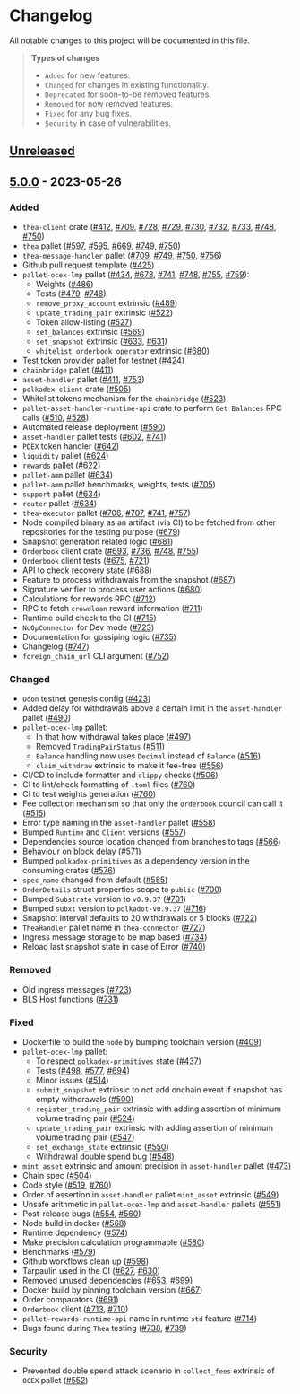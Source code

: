 # Changelog

All notable changes to this project will be documented in this file.

> **Types of changes**
> - `Added` for new features.
> - `Changed` for changes in existing functionality.
> - `Deprecated` for soon-to-be removed features.
> - `Removed` for now removed features.
> - `Fixed` for any bug fixes.
> - `Security` in case of vulnerabilities.

## [Unreleased]

## [5.0.0] - 2023-05-26

### Added

- `thea-client` crate ([#412], [#709], [#728], [#729], [#730], [#732], [#733], [#748], [#750])
- `thea` pallet ([#597], [#595], [#669], [#749], [#750])
- `thea-message-handler` pallet ([#709], [#749], [#750], [#756])
- Github pull request template ([#425])
- `pallet-ocex-lmp` pallet ([#434], [#678], [#741], [#748], [#755], [#759]):
    - Weights ([#486])
    - Tests ([#479], [#748])
    - `remove_proxy_account` extrinsic ([#489])
    - `update_trading_pair` extrinsic ([#522])
    - Token allow-listing ([#527])
    - `set_balances` extrinsic ([#569])
    - `set_snapshot` extrinsic ([#633], [#631])
    - `whitelist_orderbook_operator` extrinsic ([#680])
- Test token provider pallet for testnet ([#424])
- `chainbridge` pallet ([#411])
- `asset-handler` pallet ([#411], [#753])
- `polkadex-client` crate ([#505])
- Whitelist tokens mechanism for the `chainbridge` ([#523])
- `pallet-asset-handler-runtime-api` crate to perform `Get Balances` RPC calls ([#510], [#528])
- Automated release deployment ([#590])
- `asset-handler` pallet tests ([#602], [#741])
- `PDEX` token handler ([#642])
- `liquidity` pallet ([#624])
- `rewards` pallet ([#622])
- `pallet-amm` pallet ([#634])
- `pallet-amm` pallet benchmarks, weights, tests ([#705])
- `support` pallet ([#634])
- `router` pallet ([#634])
- `thea-executor` pallet ([#706], [#707], [#741], [#757])
- Node compiled binary as an artifact (via CI) to be fetched from other repositories for the testing purpose ([#679])
- Snapshot generation related logic ([#681])
- `Orderbook` client crate ([#693], [#736], [#748], [#755])
- `Orderbook` client tests ([#675], [#721])
- API to check recovery state ([#688])
- Feature to process withdrawals from the snapshot ([#687])
- Signature verifier to process user actions ([#680])
- Calculations for rewards RPC ([#712])
- RPC to fetch `crowdloan` reward information ([#711])
- Runtime build check to the CI ([#715])
- `NoOpConnector` for Dev mode ([#723])
- Documentation for gossiping logic ([#735])
- Changelog ([#747])
- `foreign_chain_url` CLI argument ([#752])

### Changed

- `Udon` testnet genesis config ([#423])
- Added delay for withdrawals above a certain limit in the `asset-handler` pallet ([#490])
- `pallet-ocex-lmp` pallet:
    - In that how withdrawal takes place ([#497])
    - Removed `TradingPairStatus` ([#511])
    - `Balance` handling now uses `Decimal` instead of `Balance` ([#516])
    - `claim_withdraw` extrinsic to make it fee-free ([#556])
- CI/CD to include formatter and `clippy` checks ([#506])
- CI to lint/check formatting of `.toml` files ([#760])
- CI to test weights generation ([#760])
- Fee collection mechanism so that only the `orderbook` council can call it ([#515])
- Error type naming in the `asset-handler` pallet ([#558])
- Bumped `Runtime` and `Client` versions ([#557])
- Dependencies source location changed from branches to tags ([#566])
- Behaviour on block delay ([#571])
- Bumped `polkadex-primitives` as a dependency version in the consuming crates ([#576])
- `spec_name` changed from default ([#585])
- `OrderDetails` struct properties scope to `public` ([#700])
- Bumped `Substrate` version to `v0.9.37` ([#701])
- Bumped `subxt` version to `polkadot-v0.9.37` ([#716])
- Snapshot interval defaults to 20 withdrawals or 5 blocks ([#722])
- `TheaHandler` pallet name in `thea-connector` ([#727])
- Ingress message storage to be map based ([#734])
- Reload last snapshot state in case of Error ([#740])

### Removed

- Old ingress messages ([#723])
- BLS Host functions ([#731])

### Fixed

- Dockerfile to build the `node` by bumping toolchain version ([#409])
- `pallet-ocex-lmp` pallet:
    - To respect `polkadex-primitives` state ([#437])
    - Tests ([#498], [#577], [#694])
    - Minor issues ([#514])
    - `submit_snapshot` extrinsic to not add onchain event if snapshot has empty withdrawals ([#500])
    - `register_trading_pair` extrinsic with adding assertion of minimum volume trading pair ([#524])
    - `update_trading_pair` extrinsic with adding assertion of minimum volume trading pair ([#547])
    - `set_exchange_state` extrinsic ([#550])
    - Withdrawal double spend bug ([#548])
- `mint_asset` extrinsic and amount precision in `asset-handler` pallet ([#473])
- Chain spec ([#504])
- Code style ([#519], [#760])
- Order of assertion in `asset-handler` pallet `mint_asset` extrinsic ([#549])
- Unsafe arithmetic in `pallet-ocex-lmp` and `asset-handler` pallets ([#551])
- Post-release bugs ([#554], [#560])
- Node build in docker ([#568])
- Runtime dependency ([#574])
- Make precision calculation programmable ([#580])
- Benchmarks ([#579])
- Github workflows clean up ([#598])
- Tarpaulin used in the CI ([#627], [#630])
- Removed unused dependencies ([#653], [#699])
- Docker build by pinning toolchain version ([#667])
- Order comparators ([#691])
- `Orderbook` client ([#713], [#710])
- `pallet-rewards-runtime-api` name in runtime `std` feature ([#714])
- Bugs found during `Thea` testing ([#738], [#739])

### Security

- Prevented double spend attack scenario in `collect_fees` extrinsic of `OCEX` pallet ([#552])

[unreleased]: https://github.com/Polkadex-Substrate/Polkadex/compare/v4.0.0...HEAD

[5.0.0]: https://github.com/Polkadex-Substrate/Polkadex/compare/v4.0.0...v5.0.0

[#409]: https://github.com/Polkadex-Substrate/Polkadex/pull/409

[#411]: https://github.com/Polkadex-Substrate/Polkadex/pull/411

[#412]: https://github.com/Polkadex-Substrate/Polkadex/pull/412

[#423]: https://github.com/Polkadex-Substrate/Polkadex/pull/423

[#424]: https://github.com/Polkadex-Substrate/Polkadex/pull/424

[#425]: https://github.com/Polkadex-Substrate/Polkadex/pull/425

[#434]: https://github.com/Polkadex-Substrate/Polkadex/pull/434

[#437]: https://github.com/Polkadex-Substrate/Polkadex/pull/437

[#473]: https://github.com/Polkadex-Substrate/Polkadex/pull/473

[#479]: https://github.com/Polkadex-Substrate/Polkadex/pull/479

[#486]: https://github.com/Polkadex-Substrate/Polkadex/pull/486

[#489]: https://github.com/Polkadex-Substrate/Polkadex/pull/489

[#490]: https://github.com/Polkadex-Substrate/Polkadex/pull/490

[#497]: https://github.com/Polkadex-Substrate/Polkadex/pull/497

[#498]: https://github.com/Polkadex-Substrate/Polkadex/pull/498

[#500]: https://github.com/Polkadex-Substrate/Polkadex/pull/500

[#504]: https://github.com/Polkadex-Substrate/Polkadex/pull/504

[#505]: https://github.com/Polkadex-Substrate/Polkadex/pull/505

[#506]: https://github.com/Polkadex-Substrate/Polkadex/pull/506

[#510]: https://github.com/Polkadex-Substrate/Polkadex/pull/510

[#511]: https://github.com/Polkadex-Substrate/Polkadex/pull/511

[#514]: https://github.com/Polkadex-Substrate/Polkadex/pull/514

[#515]: https://github.com/Polkadex-Substrate/Polkadex/pull/515

[#516]: https://github.com/Polkadex-Substrate/Polkadex/pull/516

[#519]: https://github.com/Polkadex-Substrate/Polkadex/pull/519

[#522]: https://github.com/Polkadex-Substrate/Polkadex/pull/522

[#523]: https://github.com/Polkadex-Substrate/Polkadex/pull/523

[#524]: https://github.com/Polkadex-Substrate/Polkadex/pull/524

[#527]: https://github.com/Polkadex-Substrate/Polkadex/pull/527

[#528]: https://github.com/Polkadex-Substrate/Polkadex/pull/528

[#547]: https://github.com/Polkadex-Substrate/Polkadex/pull/547

[#548]: https://github.com/Polkadex-Substrate/Polkadex/pull/548

[#549]: https://github.com/Polkadex-Substrate/Polkadex/pull/549

[#550]: https://github.com/Polkadex-Substrate/Polkadex/pull/550

[#551]: https://github.com/Polkadex-Substrate/Polkadex/pull/551

[#552]: https://github.com/Polkadex-Substrate/Polkadex/pull/552

[#554]: https://github.com/Polkadex-Substrate/Polkadex/pull/554

[#556]: https://github.com/Polkadex-Substrate/Polkadex/pull/556

[#557]: https://github.com/Polkadex-Substrate/Polkadex/pull/557

[#558]: https://github.com/Polkadex-Substrate/Polkadex/pull/558

[#560]: https://github.com/Polkadex-Substrate/Polkadex/pull/560

[#566]: https://github.com/Polkadex-Substrate/Polkadex/pull/566

[#568]: https://github.com/Polkadex-Substrate/Polkadex/pull/568

[#569]: https://github.com/Polkadex-Substrate/Polkadex/pull/569

[#571]: https://github.com/Polkadex-Substrate/Polkadex/pull/571

[#574]: https://github.com/Polkadex-Substrate/Polkadex/pull/574

[#576]: https://github.com/Polkadex-Substrate/Polkadex/pull/576

[#577]: https://github.com/Polkadex-Substrate/Polkadex/pull/577

[#579]: https://github.com/Polkadex-Substrate/Polkadex/pull/579

[#580]: https://github.com/Polkadex-Substrate/Polkadex/pull/580

[#585]: https://github.com/Polkadex-Substrate/Polkadex/pull/585

[#590]: https://github.com/Polkadex-Substrate/Polkadex/pull/590

[#595]: https://github.com/Polkadex-Substrate/Polkadex/pull/595

[#597]: https://github.com/Polkadex-Substrate/Polkadex/pull/597

[#598]: https://github.com/Polkadex-Substrate/Polkadex/pull/598

[#602]: https://github.com/Polkadex-Substrate/Polkadex/pull/602

[#622]: https://github.com/Polkadex-Substrate/Polkadex/pull/622

[#624]: https://github.com/Polkadex-Substrate/Polkadex/pull/624

[#627]: https://github.com/Polkadex-Substrate/Polkadex/pull/627

[#630]: https://github.com/Polkadex-Substrate/Polkadex/pull/630

[#631]: https://github.com/Polkadex-Substrate/Polkadex/pull/631

[#633]: https://github.com/Polkadex-Substrate/Polkadex/pull/633

[#634]: https://github.com/Polkadex-Substrate/Polkadex/pull/634

[#642]: https://github.com/Polkadex-Substrate/Polkadex/pull/642

[#653]: https://github.com/Polkadex-Substrate/Polkadex/pull/653

[#667]: https://github.com/Polkadex-Substrate/Polkadex/pull/667

[#669]: https://github.com/Polkadex-Substrate/Polkadex/pull/669

[#675]: https://github.com/Polkadex-Substrate/Polkadex/pull/675

[#678]: https://github.com/Polkadex-Substrate/Polkadex/pull/678

[#679]: https://github.com/Polkadex-Substrate/Polkadex/pull/679

[#680]: https://github.com/Polkadex-Substrate/Polkadex/pull/680

[#681]: https://github.com/Polkadex-Substrate/Polkadex/pull/681

[#687]: https://github.com/Polkadex-Substrate/Polkadex/pull/687

[#688]: https://github.com/Polkadex-Substrate/Polkadex/pull/688

[#691]: https://github.com/Polkadex-Substrate/Polkadex/pull/691

[#693]: https://github.com/Polkadex-Substrate/Polkadex/pull/693

[#694]: https://github.com/Polkadex-Substrate/Polkadex/pull/694

[#699]: https://github.com/Polkadex-Substrate/Polkadex/pull/699

[#700]: https://github.com/Polkadex-Substrate/Polkadex/pull/700

[#701]: https://github.com/Polkadex-Substrate/Polkadex/pull/701

[#705]: https://github.com/Polkadex-Substrate/Polkadex/pull/705

[#706]: https://github.com/Polkadex-Substrate/Polkadex/pull/706

[#707]: https://github.com/Polkadex-Substrate/Polkadex/pull/707

[#709]: https://github.com/Polkadex-Substrate/Polkadex/pull/709

[#710]: https://github.com/Polkadex-Substrate/Polkadex/pull/710

[#711]: https://github.com/Polkadex-Substrate/Polkadex/pull/711

[#712]: https://github.com/Polkadex-Substrate/Polkadex/pull/712

[#713]: https://github.com/Polkadex-Substrate/Polkadex/pull/713

[#714]: https://github.com/Polkadex-Substrate/Polkadex/pull/714

[#715]: https://github.com/Polkadex-Substrate/Polkadex/pull/715

[#716]: https://github.com/Polkadex-Substrate/Polkadex/pull/716

[#721]: https://github.com/Polkadex-Substrate/Polkadex/pull/721

[#722]: https://github.com/Polkadex-Substrate/Polkadex/pull/722

[#723]: https://github.com/Polkadex-Substrate/Polkadex/pull/723

[#727]: https://github.com/Polkadex-Substrate/Polkadex/pull/727

[#728]: https://github.com/Polkadex-Substrate/Polkadex/pull/728

[#729]: https://github.com/Polkadex-Substrate/Polkadex/pull/729

[#730]: https://github.com/Polkadex-Substrate/Polkadex/pull/730

[#731]: https://github.com/Polkadex-Substrate/Polkadex/pull/731

[#732]: https://github.com/Polkadex-Substrate/Polkadex/pull/732

[#733]: https://github.com/Polkadex-Substrate/Polkadex/pull/733

[#734]: https://github.com/Polkadex-Substrate/Polkadex/pull/734

[#735]: https://github.com/Polkadex-Substrate/Polkadex/pull/735

[#736]: https://github.com/Polkadex-Substrate/Polkadex/pull/736

[#738]: https://github.com/Polkadex-Substrate/Polkadex/pull/738

[#739]: https://github.com/Polkadex-Substrate/Polkadex/pull/739

[#740]: https://github.com/Polkadex-Substrate/Polkadex/pull/740

[#741]: https://github.com/Polkadex-Substrate/Polkadex/pull/741

[#747]: https://github.com/Polkadex-Substrate/Polkadex/pull/747

[#748]: https://github.com/Polkadex-Substrate/Polkadex/pull/748

[#749]: https://github.com/Polkadex-Substrate/Polkadex/pull/749

[#750]: https://github.com/Polkadex-Substrate/Polkadex/pull/750

[#752]: https://github.com/Polkadex-Substrate/Polkadex/pull/752

[#753]: https://github.com/Polkadex-Substrate/Polkadex/pull/753

[#755]: https://github.com/Polkadex-Substrate/Polkadex/pull/755

[#756]: https://github.com/Polkadex-Substrate/Polkadex/pull/756

[#757]: https://github.com/Polkadex-Substrate/Polkadex/pull/757

[#759]: https://github.com/Polkadex-Substrate/Polkadex/pull/759

[#760]: https://github.com/Polkadex-Substrate/Polkadex/pull/760

